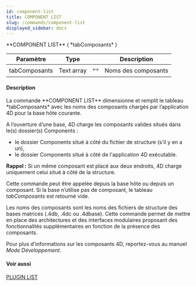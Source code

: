 ```yaml
---
id: component-list
title: COMPONENT LIST
slug: /commands/component-list
displayed_sidebar: docs
---
```


<!--REF #_command_.COMPONENT LIST.Syntax-->**COMPONENT LIST** ( *tabComposants* )<!-- END REF-->
<!--REF #_command_.COMPONENT LIST.Params-->
| Paramètre | Type |  | Description |
| --- | --- | --- | --- |
| tabComposants | Text array | &#x1F858; | Noms des composants |

<!-- END REF-->

#### Description 

<!--REF #_command_.COMPONENT LIST.Summary-->La commande **COMPONENT LIST** dimensionne et remplit le tableau *tabComposants* avec les noms des composants chargés par l’application 4D pour la base hôte courante.<!-- END REF-->

A l’ouverture d’une base, 4D charge les composants valides situés dans le(s) dossier(s) Components :

* le dossier Components situé à côté du fichier de structure (s'il y en a un),
* le dossier Components situé à côté de l'application 4D exécutable.

**Rappel :** Si un même composant est placé aux deux endroits, 4D charge uniquement celui situé à côté de la structure. 

Cette commande peut être appelée depuis la base hôte ou depuis un composant. Si la base n’utilise pas de composant, le tableau *tabComposants* est retourné vide. 

Les noms des composants sont les noms des fichiers de structure des bases matrices (.4db, .4dc ou .4dbase). Cette commande permet de mettre en place des architectures et des interfaces modulaires proposant des fonctionnalités supplémentaires en fonction de la présence des composants.

Pour plus d'informations sur les composants 4D, reportez-vous au manuel *Mode Développement*.

#### Voir aussi 

[PLUGIN LIST](plugin-list.md)  